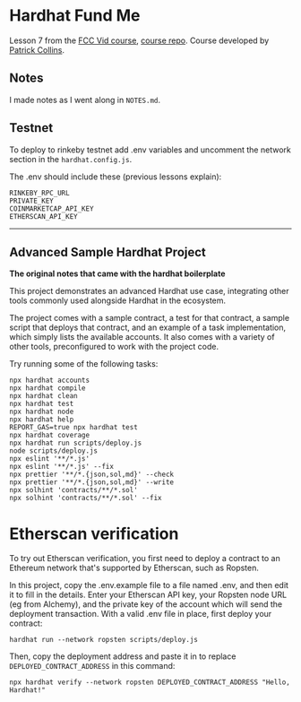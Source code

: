 # Hardhat Fund Me

Lesson 7 from the [FCC Vid course](https://www.youtube.com/watch?v=gyMwXuJrbJQ), [course repo](https://github.com/smartcontractkit/full-blockchain-solidity-course-js). Course developed by [Patrick Collins](https://www.youtube.com/c/patrickcollins).

## Notes

I made notes as I went along in `NOTES.md`.

## Testnet

To deploy to rinkeby testnet add .env variables and uncomment the network section in the `hardhat.config.js`.

The .env should include these (previous lessons explain):

```
RINKEBY_RPC_URL
PRIVATE_KEY
COINMARKETCAP_API_KEY
ETHERSCAN_API_KEY
```

-----

## Advanced Sample Hardhat Project

**The original notes that came with the hardhat boilerplate**

This project demonstrates an advanced Hardhat use case, integrating other tools commonly used alongside Hardhat in the ecosystem.

The project comes with a sample contract, a test for that contract, a sample script that deploys that contract, and an example of a task implementation, which simply lists the available accounts. It also comes with a variety of other tools, preconfigured to work with the project code.

Try running some of the following tasks:

```shell
npx hardhat accounts
npx hardhat compile
npx hardhat clean
npx hardhat test
npx hardhat node
npx hardhat help
REPORT_GAS=true npx hardhat test
npx hardhat coverage
npx hardhat run scripts/deploy.js
node scripts/deploy.js
npx eslint '**/*.js'
npx eslint '**/*.js' --fix
npx prettier '**/*.{json,sol,md}' --check
npx prettier '**/*.{json,sol,md}' --write
npx solhint 'contracts/**/*.sol'
npx solhint 'contracts/**/*.sol' --fix
```

# Etherscan verification

To try out Etherscan verification, you first need to deploy a contract to an Ethereum network that's supported by Etherscan, such as Ropsten.

In this project, copy the .env.example file to a file named .env, and then edit it to fill in the details. Enter your Etherscan API key, your Ropsten node URL (eg from Alchemy), and the private key of the account which will send the deployment transaction. With a valid .env file in place, first deploy your contract:

```shell
hardhat run --network ropsten scripts/deploy.js
```

Then, copy the deployment address and paste it in to replace `DEPLOYED_CONTRACT_ADDRESS` in this command:

```shell
npx hardhat verify --network ropsten DEPLOYED_CONTRACT_ADDRESS "Hello, Hardhat!"
```
